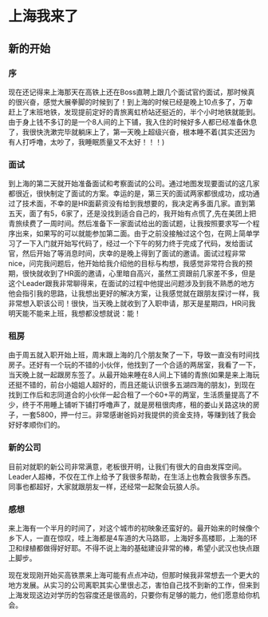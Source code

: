 # 上海我来了


## 新的开始

### 序

现在还记得来上海那天在高铁上还在Boss直聘上跟几个面试官约面试，那时候真的很兴奋，感觉大展拳脚的时候到了！到上海的时候已经是晚上10点多了，万幸赶上了末班地铁，发现提前定好的青旅离虹桥站还挺近的，半个小时地铁就能到。由于身上钱不多订的是一个8人间的上下铺，我入住的时候好多人都已经准备休息了，我很快洗漱完毕就躺床上了，第一天晚上超级兴奋，根本睡不着(其实还因为有人打呼噜，太吵了，我睡眠质量又不太好！！！)

### 面试

到上海的第二天就开始准备面试和考察面试的公司。通过地图发现要面试的这几家都很近，很快制定了面试的方案。幸运的是，第三天的面试两家都很成功，成功通过了技术面，不幸的是HR面薪资没有给到我想要的，我决定再多面几家。直到第五天，面了有5，6家了，还是没找到适合自己的，我开始有点慌了,先在美团上把青旅续费了一周时间。然后准备下一家面试给出的面试题，让我按照要求写一个程序出来，如果写的可以就能参加第二面。由于之前没接触过这个包，在网上简单学习了一下入门就开始写代码了，经过一个下午的努力终于完成了代码，发给面试官，然后开始了等消息时间，庆幸的是晚上得到了面试的邀请。面试过程非常nice，问完我问题后，他开始给我介绍他的目标与构想，我感觉非常符合我的预期，很快就收到了HR面的邀请，心里暗自高兴，虽然工资跟前几家差不多，但是这个Leader跟我非常聊得来，在面试的过程中他提出问题涉及到我不熟悉的地方他会指引我的思路，让我想出更好的解决方案，让我感觉就在跟朋友探讨一样，我非常想入职该公司！很快，当天晚上就收到了入职申请，那天是星期四，HR问我明天能不能来上班，我想都没想就说：能！

### 租房

由于周五就入职开始上班，周末跟上海的几个朋友聚了一下，导致一直没有时间找房子。还好有一个玩的不错的小伙伴，他找到了一个合适的两居室，我看了一下，当天晚上就一起跟房东签了。从最开始来睡在8人间上下铺的青旅(如果是来上海玩还挺不错的，前台小姐姐人超好的，而且还能认识很多五湖四海的朋友)，到现在找到工作后和志同道合的小伙伴一起合租了一个60+平的两室，生活质量提高了不少，终于不用睡上铺听下铺打呼噜声了，就是房租很肉疼，租的娄山关路这块的房子，一套5800，押一付三。非常感谢爸妈对我提供的资金支持，等赚到钱了我会好好孝顺你们的。

### 新的公司

目前对就职的新公司非常满意，老板很开明，让我们有很大的自由发挥空间。Leader人超棒，不仅在工作上给予了我很多帮助，在生活上也教会我很多东西。同事也都超好，大家就跟朋友一样，还经常一起聚会玩狼人杀。

### 感想

来上海有一个半月的时间了，对这个城市的初映象还蛮好的。最开始来的时候像个乡下人，一直在惊叹，哇上海都是4车道的大马路耶，上海好多高楼耶，上海的环卫和绿植都做得好好耶。不得不说上海的基础建设非常的棒，希望小武汉也快点跟上脚步。

现在发现刚开始买高铁票来上海可能有点点冲动，但那时候我非常想去一个更大的地方发展。从实习的公司离职其实心里很忐忑，害怕自己找不到新的工作，但来到上海发现这边对学历的包容度还是很高的，只要你有足够的能力，他们愿意给你机会。






